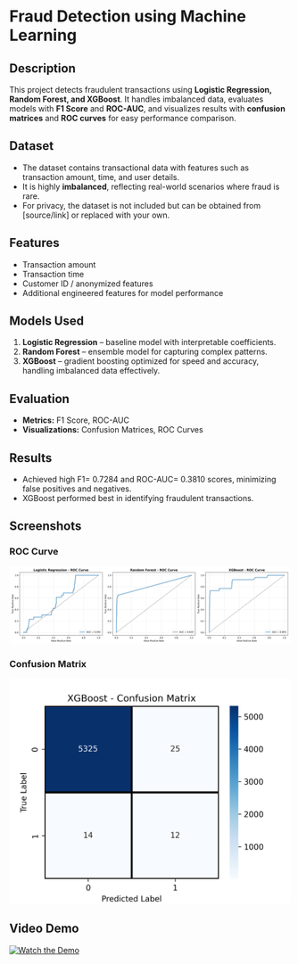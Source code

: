 # Fraud Detection using Machine Learning

## Description
This project detects fraudulent transactions using **Logistic Regression, Random Forest, and XGBoost**. It handles imbalanced data, evaluates models with **F1 Score** and **ROC-AUC**, and visualizes results with **confusion matrices** and **ROC curves** for easy performance comparison.

## Dataset
- The dataset contains transactional data with features such as transaction amount, time, and user details.
- It is highly **imbalanced**, reflecting real-world scenarios where fraud is rare.
- For privacy, the dataset is not included but can be obtained from [source/link] or replaced with your own.

## Features
- Transaction amount
- Transaction time
- Customer ID / anonymized features
- Additional engineered features for model performance

## Models Used
1. **Logistic Regression** – baseline model with interpretable coefficients.
2. **Random Forest** – ensemble model for capturing complex patterns.
3. **XGBoost** – gradient boosting optimized for speed and accuracy, handling imbalanced data effectively.

## Evaluation
- **Metrics:** F1 Score, ROC-AUC
- **Visualizations:** Confusion Matrices, ROC Curves

## Results
- Achieved high F1= 0.7284 and ROC-AUC= 0.3810  scores, minimizing false positives and negatives.
- XGBoost performed best in identifying fraudulent transactions.

## Screenshots

### ROC Curve
![ROC Curve](visuals/roc_curves.png)

### Confusion Matrix
![Confusion Matrix](visuals/confusion_matrix.png)

## Video Demo
[![Watch the Demo](visuals/video_thumbnail.png)](https://www.youtube.com/watch?v=YOUR_VIDEO_LINK)

